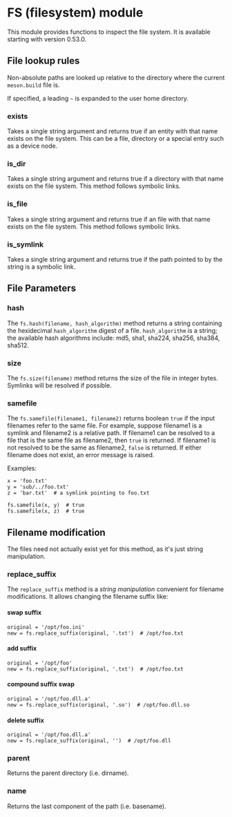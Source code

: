 # FS (filesystem) module

This module provides functions to inspect the file system. It is
available starting with version 0.53.0.

## File lookup rules

Non-absolute paths are looked up relative to the directory where the
current `meson.build` file is.

If specified, a leading `~` is expanded to the user home directory.

### exists

Takes a single string argument and returns true if an entity with that
name exists on the file system. This can be a file, directory or a
special entry such as a device node.

### is_dir

Takes a single string argument and returns true if a directory with
that name exists on the file system. This method follows symbolic
links.

### is_file

Takes a single string argument and returns true if an file with that
name exists on the file system. This method follows symbolic links.

### is_symlink

Takes a single string argument and returns true if the path pointed to
by the string is a symbolic link.

## File Parameters

### hash

The `fs.hash(filename, hash_algorithm)` method returns a string containing
the hexidecimal `hash_algorithm` digest of a file.
`hash_algorithm` is a string; the available hash algorithms include:
md5, sha1, sha224, sha256, sha384, sha512.

### size

The `fs.size(filename)` method returns the size of the file in integer bytes.
Symlinks will be resolved if possible.

### samefile

The `fs.samefile(filename1, filename2)` returns boolean `true` if the input filenames refer to the same file.
For example, suppose filename1 is a symlink and filename2 is a relative path.
If filename1 can be resolved to a file that is the same file as filename2, then `true` is returned.
If filename1 is not resolved to be the same as filename2, `false` is returned.
If either filename does not exist, an error message is raised.

Examples:

```meson
x = 'foo.txt'
y = 'sub/../foo.txt'
z = 'bar.txt'  # a symlink pointing to foo.txt

fs.samefile(x, y)  # true
fs.samefile(x, z)  # true
```


## Filename modification

The files need not actually exist yet for this method, as it's just string manipulation.

### replace_suffix

The `replace_suffix` method is a *string manipulation* convenient for filename modifications.
It allows changing the filename suffix like:

#### swap suffix

```meson
original = '/opt/foo.ini'
new = fs.replace_suffix(original, '.txt')  # /opt/foo.txt
```

#### add suffix

```meson
original = '/opt/foo'
new = fs.replace_suffix(original, '.txt')  # /opt/foo.txt
```

#### compound suffix swap

```meson
original = '/opt/foo.dll.a'
new = fs.replace_suffix(original, '.so')  # /opt/foo.dll.so
```

#### delete suffix

```meson
original = '/opt/foo.dll.a'
new = fs.replace_suffix(original, '')  # /opt/foo.dll
```

### parent

Returns the parent directory (i.e. dirname).

### name

Returns the last component of the path (i.e. basename).
